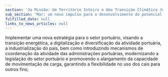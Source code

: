 ```yaml
---
section: '3a Missão: Um Território Inteiro e Uma Transição Climática Justa'
sub_section: "Mar: um novo impulso para o desenvolvimento do potencial oceânico do país"
fulfilled_date: null
links_to_news_articles: null
---
```


Implementar uma nova estratégia para o setor portuário, visando a transição energética, a digitalização e diversificação da atividade portuária, a industrialização do país, bem como introduzindo mecanismos de coordenação da atividade das administrações portuárias, modernizando a legislação do setor portuário e promovendo o alargamento da capacidade de movimentação de carga, garantindo a flexibilidade no uso dos cais para outros fins;